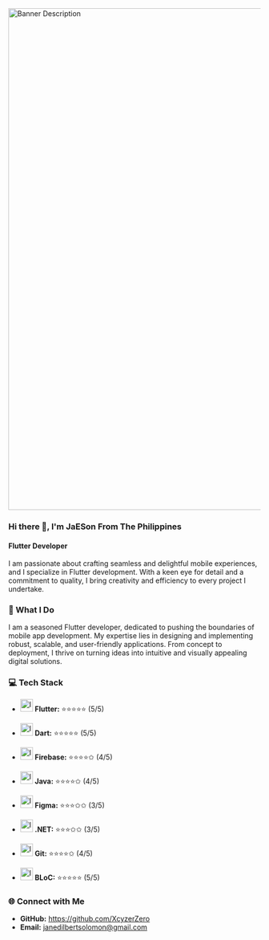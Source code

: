 <img src="https://github.com/XcyzerZero/XcyzerZero/assets/53414581/641b87dc-bea6-475e-909c-20a535ca863b" width="800" height="1000" alt="Banner Description">


### Hi there 👋, I'm JaESon From The Philippines
#### Flutter Developer

I am passionate about crafting seamless and delightful mobile experiences, and I specialize in Flutter development. With a keen eye for detail and a commitment to quality, I bring creativity and efficiency to every project I undertake.

### 🚀 What I Do

I am a seasoned Flutter developer, dedicated to pushing the boundaries of mobile app development. My expertise lies in designing and implementing robust, scalable, and user-friendly applications. From concept to deployment, I thrive on turning ideas into intuitive and visually appealing digital solutions.

### 💻 Tech Stack

- <img src=https://github.com/XcyzerZero/XcyzerZero/assets/53414581/91dd217c-0ae9-4e46-be48-1aa77c9d960f width="25" height="25" alt="Image Description"> **Flutter:**    ⭐️⭐️⭐️⭐️⭐️  (5/5)
  
- <img src=https://github.com/XcyzerZero/XcyzerZero/assets/53414581/3acfbee3-d531-4c4e-833a-a9b5a7f9cb09 width="25" height="25" alt="Image Description"> **Dart:**       ⭐️⭐️⭐️⭐️⭐️  (5/5)
  
- <img src=https://github.com/XcyzerZero/XcyzerZero/assets/53414581/dbf8ffcf-a398-45a7-8a9d-daecccec0bfd
 width="25" height="25" alt="Image Description"> **Firebase:**   ⭐️⭐️⭐️⭐️✩  (4/5)
  
- <img src=https://github.com/XcyzerZero/XcyzerZero/assets/53414581/24893346-7093-40be-b670-47931d5d2379
 width="25" height="25" alt="Image Description"> **Java:**       ⭐️⭐️⭐️⭐️✩  (4/5)
  
- <img src=https://github.com/XcyzerZero/XcyzerZero/assets/53414581/8a2bf65d-b119-4261-8c84-a79999e26dee
width="25" height="25" alt="Image Description"> **Figma:**      ⭐️⭐️⭐️✩✩  (3/5)
  
- <img src=https://github.com/XcyzerZero/XcyzerZero/assets/53414581/b6317b2c-bfcb-471f-9574-0b6f05bfcab6
width="25" height="25" alt="Image Description"> **.NET:**       ⭐️⭐️⭐️✩✩  (3/5)
  
- <img src=https://github.com/XcyzerZero/XcyzerZero/assets/53414581/02e9f97b-8318-4792-99f1-33e10de7ca1a
width="25" height="25" alt="Image Description"> **Git:**        ⭐️⭐️⭐️⭐️✩  (4/5)
  
- <img src=https://pub.dev/packages/flutter_bloc/versions/8.1.3/gen-res/gen/logo.webp
width="25" height="25" alt="Image Description"> **BLoC:**       ⭐️⭐️⭐️⭐️⭐️  (5/5)

### 🌐 Connect with Me
- **GitHub:** https://github.com/XcyzerZero
- **Email:** janedilbertsolomon@gmail.com 
